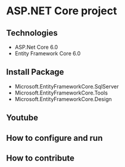 # ASP.NET Core project
## Technologies
- ASP.Net Core 6.0
- Entity Framework Core 6.0

## Install Package
- Microsoft.EntityFrameworkCore.SqlServer
- Microsoft.EntityFrameworkCore.Tools
- Microsoft.EntityFrameworkCore.Design

## Youtube

## How to configure and run
## How to contribute